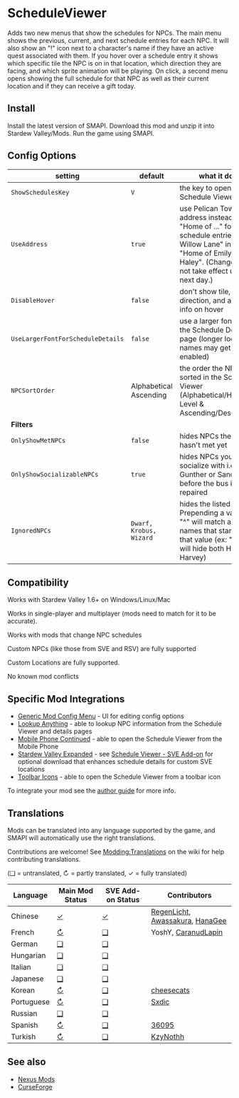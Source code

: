 # ScheduleViewer

Adds two new menus that show the schedules for NPCs. The main menu shows the previous, current, and next schedule entries for each NPC. It will also show an "!" icon next to a character's name if they have an active quest associated with them. If you hover over a schedule entry it shows which specific tile the NPC is on in that location, which direction they are facing, and which sprite animation will be playing. On click, a second menu opens showing the full schedule for that NPC as well as their current location and if they can receive a gift today.

## Install

Install the latest version of SMAPI.
Download this mod and unzip it into Stardew Valley/Mods.
Run the game using SMAPI.

## Config Options

| setting                           | default                 | what it does                                                                                           |
| --------------------------------- | ----------------------- | ------------------------------------------------------------------------------------------------------ |
| `ShowSchedulesKey`                | `V`                     | the key to open the Schedule Viewer                                                                    |
| `UseAddress`                      | `true`                  | use Pelican Town address instead of "Home of ..." for schedule entries i.e. "2 Willow Lane" instead of "Home of Emily & Haley". (Changes may not take effect until the next day.) |
| `DisableHover`                    | `false`                 | don't show tile, facing direction, and animation info on hover                                         |
| `UseLargerFontForScheduleDetails` | `false`                 | use a larger font size on the Schedule Details page (longer location names may get cut off if enabled) |
| `NPCSortOrder`                    | Alphabetical Ascending  | the order the NPCs are sorted in the Schedule Viewer (Alphabetical/Heart Level & Ascending/Descending) |
| **Filters**                       |
| `OnlyShowMetNPCs`                 | `false`                 | hides NPCs the farmer hasn't met yet                                                                   |
| `OnlyShowSocializableNPCs`        | `true`                  | hides NPCs you can't socialize with i.e. Gunther or Sandy before the bus is repaired                   |
| `IgnoredNPCs`                     | `Dwarf, Krobus, Wizard` | hides the listed NPCs. Prepending a value with \"^\" will match any names that start with that value (ex: \"^Ha\" will hide both Haley and Harvey) |

## Compatibility

Works with Stardew Valley 1.6+ on Windows/Linux/Mac

Works in single-player and multiplayer (mods need to match for it to be accurate).

Works with mods that change NPC schedules

Custom NPCs (like those from SVE and RSV) are fully supported

Custom Locations are fully supported.

No known mod conflicts

## Specific Mod Integrations

- [Generic Mod Config Menu](https://www.nexusmods.com/stardewvalley/mods/5098) - UI for editing config options
- [Lookup Anything](https://www.nexusmods.com/stardewvalley/mods/541) - able to lookup NPC information from the Schedule Viewer and details pages
- [Mobile Phone Continued](https://www.nexusmods.com/stardewvalley/mods/21017) - able to open the Schedule Viewer from the Mobile Phone
- [Stardew Valley Expanded](https://www.nexusmods.com/stardewvalley/mods/3753) - see [Schedule Viewer - SVE Add-on](../AddOns/SVE/) for optional download that enhances schedule details for custom SVE locations
- [Toolbar Icons](https://www.nexusmods.com/stardewvalley/mods/21017) - able to open the Schedule Viewer from a toolbar icon

To integrate your mod see the [author guide](author-guide.md) for more info.

## Translations

<!--

    This section is auto-generated using a script, there's no need to edit it manually.
    https://github.com/Pathoschild/StardewScripts/tree/main/create-translation-summary

-->

Mods can be translated into any language supported by the game, and SMAPI will automatically
use the right translations.

Contributions are welcome! See [Modding:Translations](https://stardewvalleywiki.com/Modding:Translations)
on the wiki for help contributing translations.

(❑ = untranslated, ↻ = partly translated, ✓ = fully translated)

| Language   | Main Mod Status                     | SVE Add-on Status                | Contributors                                            |
| ---------- | ----------------------------------- | -------------------------------- | ------------------------------------------------------- |
| Chinese    | [✓](../ScheduleViewer/i18n/zh.json) | [✓](../AddOns/SVE/i18n/zh.json) | [RegenLicht](https://www.nexusmods.com/users/102031818), [Awassakura](https://www.nexusmods.com/users/104142703), [HanaGee](https://www.nexusmods.com/users/121177218) |
| French     | [↻](../ScheduleViewer/i18n/fr.json) | [❑](../AddOns/SVE/i18n)         | YoshY, [CaranudLapin](https://github.com/CaranudLapin)  |
| German     | [❑](../ScheduleViewer/i18n)         | [❑](../AddOns/SVE/i18n)         | &nbsp;                                                  |
| Hungarian  | [❑](../ScheduleViewer/i18n)         | [❑](../AddOns/SVE/i18n)         | &nbsp;                                                  |
| Italian    | [❑](../ScheduleViewer/i18n)         | [❑](../AddOns/SVE/i18n)         | &nbsp;                                                  |
| Japanese   | [❑](../ScheduleViewer/i18n)         | [❑](../AddOns/SVE/i18n)         | &nbsp;                                                  |
| Korean     | [↻](../ScheduleViewer/i18n/ko.json) | [❑](../AddOns/SVE/i18n)         | [cheesecats](https://www.nexusmods.com/users/88438538)  |
| Portuguese | [↻](../ScheduleViewer/i18n/pt.json) | [❑](../AddOns/SVE/i18n)         | [Sxdic](https://www.nexusmods.com/users/34556965)       |
| Russian    | [❑](../ScheduleViewer/i18n)         | [❑](../AddOns/SVE/i18n)         | &nbsp;                                                  |
| Spanish    | [↻](../ScheduleViewer/i18n/es.json) | [❑](../AddOns/SVE/i18n)         | [36095](https://github.com/36095)                       |
| Turkish    | [↻](../ScheduleViewer/i18n/tr.json) | [❑](../AddOns/SVE/i18n)         | [KzyNothh](https://www.nexusmods.com/users/94536368)    |

## See also

- [Nexus Mods](https://www.nexusmods.com/stardewvalley/mods/19305)
- [CurseForge](https://www.curseforge.com/stardewvalley/mods/schedule-viewer)
